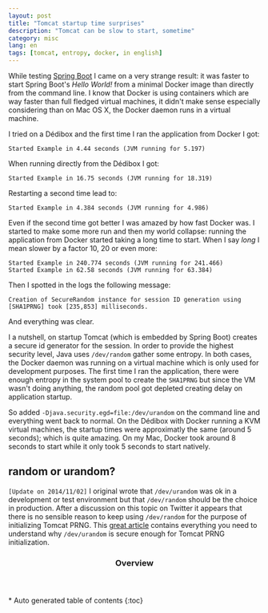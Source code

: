 ```yaml
---
layout: post
title: "Tomcat startup time surprises"
description: "Tomcat can be slow to start, sometime"
category: misc
lang: en
tags: [tomcat, entropy, docker, in english]
---
```

While testing [Spring Boot](http://projects.spring.io/spring-boot/) I came on a very strange result: it was faster to start Spring Boot's *Hello World!* from a minimal Docker image than directly from the command line. I know that Docker is using containers which are way faster than full fledged virtual machines, it didn't make sense especially considering than on Mac OS X, the Docker daemon runs in a virtual machine.

I tried on a Dédibox and the first time I ran the application from Docker I got:

    Started Example in 4.44 seconds (JVM running for 5.197)

When running directly from the Dédibox I got:

    Started Example in 16.75 seconds (JVM running for 18.319)

Restarting a second time lead to:

    Started Example in 4.384 seconds (JVM running for 4.986)

Even if the second time got better I was amazed by how fast Docker was. I started to make some more run and then my world collapse: running the application from Docker started taking a long time to start. When I say *long* I mean slower by a factor 10, 20 or even more:

    Started Example in 240.774 seconds (JVM running for 241.466)
    Started Example in 62.58 seconds (JVM running for 63.384)

Then I spotted in the logs the following message:

    Creation of SecureRandom instance for session ID generation using [SHA1PRNG] took [235,853] milliseconds.

And everything was clear.

I a nutshell, on startup Tomcat (which is embedded by Spring Boot) creates a secure id generator for the session. In order to provide the highest security level, Java uses `/dev/random` gather some entropy. In both cases, the Docker daemon was running on a virtual machine which is only used for development purposes. The first time I ran the application, there were enough entropy in the system pool to create the `SHA1PRNG` but since the VM wasn't doing anything, the random pool got depleted creating delay on application startup.

So added `-Djava.security.egd=file:/dev/urandom` on the command line and everything went back to normal. On the Dédibox with Docker running a KVM virtual machines, the startup times were approximatly the same (around 5 seconds); which is quite amazing. On my Mac, Docker took around 8 seconds to start while it only took 5 seconds to start natively.

## random or urandom?

`[Update on 2014/11/02]` I original wrote that `/dev/urandom` was ok in a development or test environment but that `/dev/random` should be the choice in production. After a discussion on this topic on Twitter it appears that there is no sensible reason to keep using `/dev/random` for the purpose of initializing Tomcat PRNG. This [great article](http://www.2uo.de/myths-about-urandom/) contains everything you need to understand why `/dev/urandom` is secure enough for Tomcat PRNG initialization.

<section id="table-of-contents" class="toc">
<header>
<h3>Overview</h3>
</header>
<div id="drawer" markdown="1">
*  Auto generated table of contents
{:toc}
</div>
</section><!-- /#table-of-contents -->
